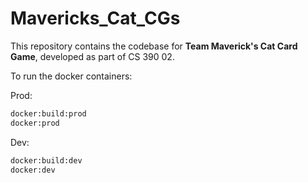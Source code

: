 # Mavericks_Cat_CGs

This repository contains the codebase for **Team Maverick's Cat Card Game**, developed as part of CS 390 02.

To run the docker containers:

Prod:

```bash
docker:build:prod
docker:prod
```

Dev:

```bash
docker:build:dev
docker:dev
```
